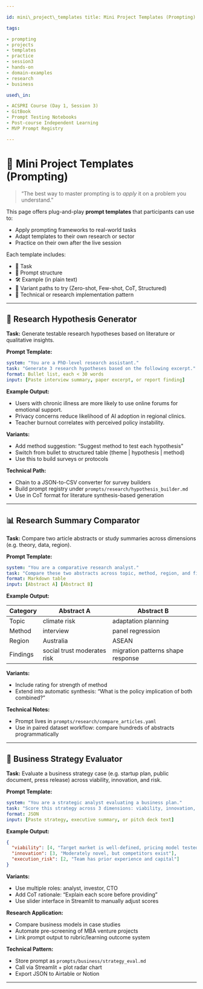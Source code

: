 ```yaml
---

id: mini\_project\_templates title: Mini Project Templates (Prompting) description: Domain-aligned prompt templates for participants to use in solo practice, home projects, or product development. author: Maria Aise status: live version: 1.2 created: 2025-07-05 updated: 2025-07-05 module\_type: template

tags:

- prompting
- projects
- templates
- practice
- session3
- hands-on
- domain-examples
- research
- business

used\_in:

- ACSPRI Course (Day 1, Session 3)
- GitBook
- Prompt Testing Notebooks
- Post-course Independent Learning
- MVP Prompt Registry

---
```


# 🧪 Mini Project Templates (Prompting)

> “The best way to master prompting is to *apply* it on a problem you understand.”

This page offers plug-and-play **prompt templates** that participants can use to:

- Apply prompting frameworks to real-world tasks
- Adapt templates to their own research or sector
- Practice on their own after the live session

Each template includes:

- 🧠 Task
- 🧱 Prompt structure
- 🛠️ Example (in plain text)
- 🔁 Variant paths to try (Zero-shot, Few-shot, CoT, Structured)
- 🔬 Technical or research implementation pattern

---

## 🧠 Research Hypothesis Generator

**Task:** Generate testable research hypotheses based on literature or qualitative insights.

**Prompt Template:**

```yaml
system: "You are a PhD-level research assistant."
task: "Generate 3 research hypotheses based on the following excerpt."
format: Bullet list, each < 30 words
input: [Paste interview summary, paper excerpt, or report finding]
```

**Example Output:**

- Users with chronic illness are more likely to use online forums for emotional support.
- Privacy concerns reduce likelihood of AI adoption in regional clinics.
- Teacher burnout correlates with perceived policy instability.

**Variants:**

- Add method suggestion: “Suggest method to test each hypothesis”
- Switch from bullet to structured table (theme | hypothesis | method)
- Use this to build surveys or protocols

**Technical Path:**

- Chain to a JSON-to-CSV converter for survey builders
- Build prompt registry under `prompts/research/hypothesis_builder.md`
- Use in CoT format for literature synthesis-based generation

---

## 📊 Research Summary Comparator

**Task:** Compare two article abstracts or study summaries across dimensions (e.g. theory, data, region).

**Prompt Template:**

```yaml
system: "You are a comparative research analyst."
task: "Compare these two abstracts across topic, method, region, and findings."
format: Markdown table
input: [Abstract A] [Abstract B]
```

**Example Output:**

| Category | Abstract A                  | Abstract B                        |
| -------- | --------------------------- | --------------------------------- |
| Topic    | climate risk                | adaptation planning               |
| Method   | interview                   | panel regression                  |
| Region   | Australia                   | ASEAN                             |
| Findings | social trust moderates risk | migration patterns shape response |

**Variants:**

- Include rating for strength of method
- Extend into automatic synthesis: “What is the policy implication of both combined?”

**Technical Notes:**

- Prompt lives in `prompts/research/compare_articles.yaml`
- Use in paired dataset workflow: compare hundreds of abstracts programmatically

---

## 💼 Business Strategy Evaluator

**Task:** Evaluate a business strategy case (e.g. startup plan, public document, press release) across viability, innovation, and risk.

**Prompt Template:**

```yaml
system: "You are a strategic analyst evaluating a business plan."
task: "Score this strategy across 3 dimensions: viability, innovation, execution risk."
format: JSON
input: [Paste strategy, executive summary, or pitch deck text]
```

**Example Output:**

```json
{
  "viability": [4, "Target market is well-defined, pricing model tested"],
  "innovation": [3, "Moderately novel, but competitors exist"],
  "execution_risk": [2, "Team has prior experience and capital"]
}
```

**Variants:**

- Use multiple roles: analyst, investor, CTO
- Add CoT rationale: “Explain each score before providing”
- Use slider interface in Streamlit to manually adjust scores

**Research Application:**

- Compare business models in case studies
- Automate pre-screening of MBA venture projects
- Link prompt output to rubric/learning outcome system

**Technical Pattern:**

- Store prompt as `prompts/business/strategy_eval.md`
- Call via Streamlit + plot radar chart
- Export JSON to Airtable or Notion

---

